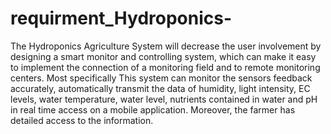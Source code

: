 # requirment_Hydroponics-
The Hydroponics Agriculture System 
will decrease the user involvement by designing a smart monitor and controlling system, which can make it easy to implement the connection
of a monitoring field and to remote monitoring centers.
Most specifically This system can monitor the sensors feedback accurately, automatically transmit the data of humidity, light intensity, 
EC levels, water temperature, water level, nutrients contained in water and pH in real time access on a mobile application. Moreover, the farmer has detailed access to the information.

